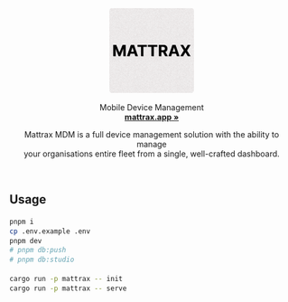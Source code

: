 <p align="center">
  <p align="center">
   <img width="150" height="150" src="apps/landing/src/assets/logo-rounded.png" alt="Mattrax Logo">
  </p>
	<p align="center">
		Mobile Device Management
    <br />
    <a href="https://mattrax.app"><strong>mattrax.app »</strong></a>
  </p>
</p>

<p align="center">
  Mattrax MDM is a full device management solution with the ability to manage <br /> your organisations entire fleet from a single, well-crafted dashboard.
</p>

<br />

## Usage

```bash
pnpm i
cp .env.example .env
pnpm dev
# pnpm db:push
# pnpm db:studio

cargo run -p mattrax -- init
cargo run -p mattrax -- serve
```
